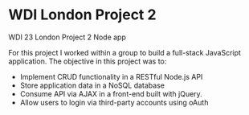 # WDI London Project 2
WDI 23 London Project 2 Node app

For this project I worked within a group to build a full-stack JavaScript application. The objective in this project was to:

* Implement CRUD functionality in a RESTful Node.js API
* Store application data in a NoSQL database
* Consume API via AJAX in a front-end built with jQuery. 
* Allow users to login via third-party accounts using oAuth


